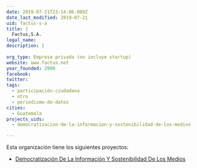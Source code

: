 ```yaml
---
date: 2019-07-21T23:14:06.000Z
date_last_modified: 2019-07-21
uid: factus-s-a
title: |
  Factus,S.A.
legal_name: 
description: |
  
org_type: Empresa privada (no incluye startup)
website: www.factus.net
year_founded: 2000
facebook: 
twitter: 
tags:
  - participación-ciudadana
  - otro
  - periodismo-de-datos
cities: 
  - Guatemala
projects_uids:
  - democratizacion-de-la-informacion-y-sostenibilidad-de-los-medios

---
```


Esta organización tiene los siguientes proyectos:

- [Democratización De La Información Y Sostenibilidad De Los Medios](/proyectos/democratizacion-de-la-informacion-y-sostenibilidad-de-los-medios)
